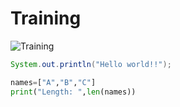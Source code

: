 # Training

![Training](https://www.industryconnect.org/wp-content/uploads/2019/03/training-concept-image.jpg)

``` Java
System.out.println("Hello world!!");
```
```python
names=["A","B","C"]
print("Length: ",len(names))
```
